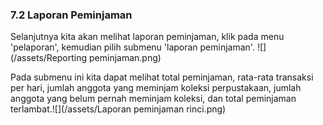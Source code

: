 ### 7.2    Laporan Peminjaman

Selanjutnya kita akan melihat laporan peminjaman, klik pada menu 'pelaporan', kemudian pilih submenu 'laporan peminjaman'. ![](/assets/Reporting peminjaman.png)

Pada submenu ini kita dapat melihat total peminjaman, rata-rata transaksi per hari, jumlah anggota yang meminjam koleksi perpustakaan, jumlah anggota yang belum pernah meminjam koleksi, dan total peminjaman terlambat.![](/assets/Laporan peminjaman rinci.png)

